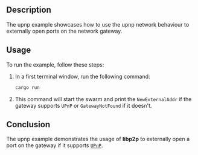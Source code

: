 ## Description

The upnp example showcases how to use the upnp network behaviour to externally open ports on the
network gateway.

## Usage

To run the example, follow these steps:

1. In a first terminal window, run the following command:

   ```sh
   cargo run
   ```

2. This command will start the swarm and print the `NewExternalAddr` if the gateway supports `UPnP` or
   `GatewayNotFound` if it doesn't.


## Conclusion

The upnp example demonstrates the usage of **libp2p** to externally open a port on the gateway if it
supports [`UPnP`](https://en.wikipedia.org/wiki/Universal_Plug_and_Play).

